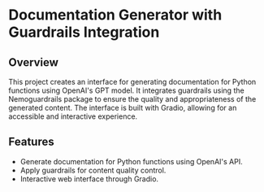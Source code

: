 # Documentation Generator with Guardrails Integration

## Overview
This project creates an interface for generating documentation for Python functions using OpenAI's GPT model. It integrates guardrails using the Nemoguardrails package to ensure the quality and appropriateness of the generated content. The interface is built with Gradio, allowing for an accessible and interactive experience.

## Features
- Generate documentation for Python functions using OpenAI's API.
- Apply guardrails for content quality control.
- Interactive web interface through Gradio.
